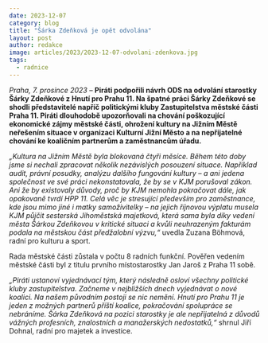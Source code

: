 ```yaml
---
date: 2023-12-07
category: blog
title: "Šárka Zdeňková je opět odvolána"
layout: post
author: redakce
image: articles/2023/2023-12-07-odvolani-zdenkova.jpg
tags: 
  - radnice
---
```

*Praha, 7. prosince 2023* – **Piráti podpořili návrh ODS na odvolání starostky Šárky Zdeňkové z Hnutí pro Prahu 11. Na špatné práci Šárky Zdeňkové se shodli představitelé napříč politickými kluby Zastupitelstva městské části Praha 11. Piráti dlouhodobě upozorňovali na chování poškozující ekonomické zájmy městské části, ohrožení kultury na Jižním Městě neřešením situace v organizaci Kulturní Jižní Město a na nepřijatelné chování ke koaličním partnerům a zaměstnancům úřadu.**

*„Kultura na Jižním Městě byla blokovaná čtyři měsíce. Během této doby jsme si nechali zpracovat několik nezávislých posouzení situace. Například audit, právní posudky, analýzu dalšího fungování kultury – a ani jedena společnost ve své práci nekonstatovala, že by se v KJM porušoval zákon. Ani že by existovaly důvody, proč by KJM nemohla pokračovat dále, jak opakovaně tvrdí HPP 11. Celá věc je stresující především pro zaměstnance, kde jsou mimo jiné i matky samoživitelky – na jejich říjnovou výplatu musela KJM půjčit sesterská Jihoměstská majetková, která sama byla díky vedení města Šárkou Zdeňkovou v kritické situaci a kvůli neuhrazeným fakturám podala na městskou část předžalobní výzvu,“* uvedla Zuzana Böhmová, radní pro kulturu a sport.
 
Rada městské části zůstala v počtu 8 radních funkční. Pověřen vedením městské části byl z titulu prvního místostarostky Jan Jaroš z Praha 11 sobě.
 
*„Piráti ustanoví vyjednávací tým, který následně osloví všechny politické kluby zastupitelstva. Začneme v nejbližších dnech vyjednávat o nové koalici. Na našem původním postoji se nic nemění. Hnutí pro Prahu 11 je jeden z možných partnerů příští koalice, pokračování spolupráce se nebráníme. Šárka Zdeňková na pozici starostky je ale nepřijatelná z důvodů vážných profesních, znalostních a manažerských nedostatků,“* shrnul Jiří Dohnal, radní pro majetek a investice.  

